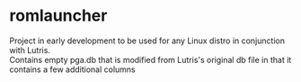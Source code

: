 # romlauncher

Project in early development to be used for any Linux distro in conjunction with Lutris.
<br>
Contains empty pga.db that is modified from Lutris's original db file in that it contains a few additional columns
<br>
